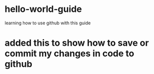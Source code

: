 # hello-world-guide
learning how to use github with this guide
# added this to show how to save or commit my changes in code to github
